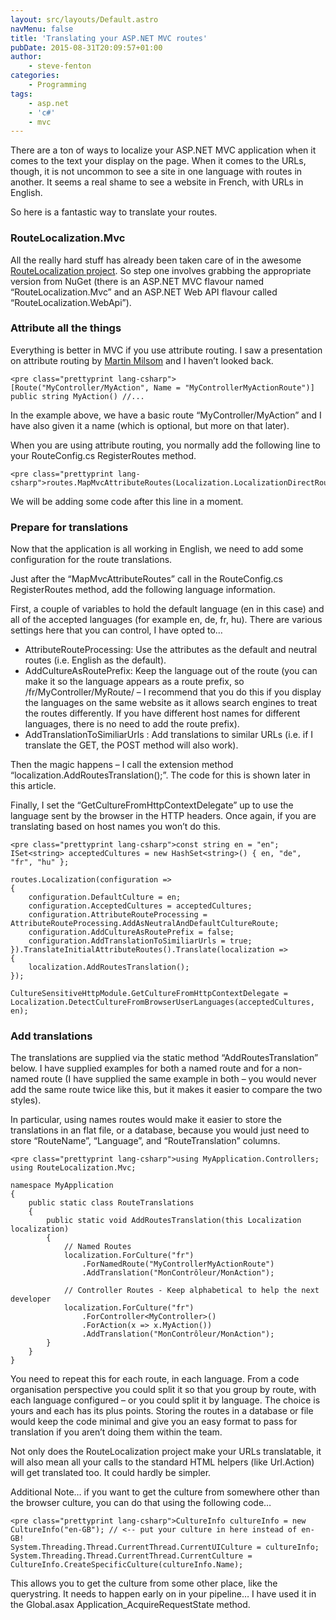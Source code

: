 ```yaml
---
layout: src/layouts/Default.astro
navMenu: false
title: 'Translating your ASP.NET MVC routes'
pubDate: 2015-08-31T20:09:57+01:00
author:
    - steve-fenton
categories:
    - Programming
tags:
    - asp.net
    - 'c#'
    - mvc
---
```


There are a ton of ways to localize your ASP.NET MVC application when it comes to the text your display on the page. When it comes to the URLs, though, it is not uncommon to see a site in one language with routes in another. It seems a real shame to see a website in French, with URLs in English.

So here is a fantastic way to translate your routes.

### RouteLocalization.Mvc

All the really hard stuff has already been taken care of in the awesome [RouteLocalization project](https://github.com/Dresel/RouteLocalization). So step one involves grabbing the appropriate version from NuGet (there is an ASP.NET MVC flavour named “RouteLocalization.Mvc” and an ASP.NET Web API flavour called “RouteLocalization.WebApi”).

### Attribute all the things

Everything is better in MVC if you use attribute routing. I saw a presentation on attribute routing by [Martin Milsom](http://martinmilsom.com/) and I haven’t looked back.

```
<pre class="prettyprint lang-csharp">
[Route("MyController/MyAction", Name = "MyControllerMyActionRoute")]
public string MyAction() //...
```

In the example above, we have a basic route “MyController/MyAction” and I have also given it a name (which is optional, but more on that later).

When you are using attribute routing, you normally add the following line to your RouteConfig.cs RegisterRoutes method.

```
<pre class="prettyprint lang-csharp">routes.MapMvcAttributeRoutes(Localization.LocalizationDirectRouteProvider);
```

We will be adding some code after this line in a moment.

### Prepare for translations

Now that the application is all working in English, we need to add some configuration for the route translations.

Just after the “MapMvcAttributeRoutes” call in the RouteConfig.cs RegisterRoutes method, add the following language information.

First, a couple of variables to hold the default language (en in this case) and all of the accepted languages (for example en, de, fr, hu). There are various settings here that you can control, I have opted to…

- AttributeRouteProcessing: Use the attributes as the default and neutral routes (i.e. English as the default).
- AddCultureAsRoutePrefix: Keep the language out of the route (you can make it so the language appears as a route prefix, so /fr/MyController/MyRoute/ – I recommend that you do this if you display the languages on the same website as it allows search engines to treat the routes differently. If you have different host names for different languages, there is no need to add the route prefix).
- AddTranslationToSimiliarUrls : Add translations to similar URLs (i.e. if I translate the GET, the POST method will also work).

Then the magic happens – I call the extension method “localization.AddRoutesTranslation();”. The code for this is shown later in this article.

Finally, I set the “GetCultureFromHttpContextDelegate” up to use the language sent by the browser in the HTTP headers. Once again, if you are translating based on host names you won’t do this.

```
<pre class="prettyprint lang-csharp">const string en = "en";
ISet<string> acceptedCultures = new HashSet<string>() { en, "de", "fr", "hu" };

routes.Localization(configuration =>
{
    configuration.DefaultCulture = en;
    configuration.AcceptedCultures = acceptedCultures;
    configuration.AttributeRouteProcessing = AttributeRouteProcessing.AddAsNeutralAndDefaultCultureRoute;
    configuration.AddCultureAsRoutePrefix = false;
    configuration.AddTranslationToSimiliarUrls = true;
}).TranslateInitialAttributeRoutes().Translate(localization =>
{
    localization.AddRoutesTranslation();
});

CultureSensitiveHttpModule.GetCultureFromHttpContextDelegate = Localization.DetectCultureFromBrowserUserLanguages(acceptedCultures, en);
```

### Add translations

The translations are supplied via the static method “AddRoutesTranslation” below. I have supplied examples for both a named route and for a non-named route (I have supplied the same example in both – you would never add the same route twice like this, but it makes it easier to compare the two styles).

In particular, using names routes would make it easier to store the translations in an flat file, or a database, because you would just need to store “RouteName”, “Language”, and “RouteTranslation” columns.

```
<pre class="prettyprint lang-csharp">using MyApplication.Controllers;
using RouteLocalization.Mvc;

namespace MyApplication
{
    public static class RouteTranslations
    {
        public static void AddRoutesTranslation(this Localization localization)
        {
            // Named Routes
            localization.ForCulture("fr")
                .ForNamedRoute("MyControllerMyActionRoute")
                .AddTranslation("MonContrôleur/MonAction");

            // Controller Routes - Keep alphabetical to help the next developer
            localization.ForCulture("fr")
                .ForController<MyController>()
                .ForAction(x => x.MyAction())
                .AddTranslation("MonContrôleur/MonAction");
        }
    }
}
```

You need to repeat this for each route, in each language. From a code organisation perspective you could split it so that you group by route, with each language configured – or you could split it by language. The choice is yours and each has its plus points. Storing the routes in a database or file would keep the code minimal and give you an easy format to pass for translation if you aren’t doing them within the team.

Not only does the RouteLocalization project make your URLs translatable, it will also mean all your calls to the standard HTML helpers (like Url.Action) will get translated too. It could hardly be simpler.

Additional Note… if you want to get the culture from somewhere other than the browser culture, you can do that using the following code…

```
<pre class="prettyprint lang-csharp">CultureInfo cultureInfo = new CultureInfo("en-GB"); // <-- put your culture in here instead of en-GB!
System.Threading.Thread.CurrentThread.CurrentUICulture = cultureInfo;
System.Threading.Thread.CurrentThread.CurrentCulture = CultureInfo.CreateSpecificCulture(cultureInfo.Name);
```

This allows you to get the culture from some other place, like the querystring. It needs to happen early on in your pipeline… I have used it in the Global.asax Application\_AcquireRequestState method.